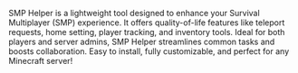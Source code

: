 SMP Helper is a lightweight tool designed to enhance your Survival Multiplayer (SMP) experience. It offers quality-of-life features like teleport requests, home setting, player tracking, and inventory tools. Ideal for both players and server admins, SMP Helper streamlines common tasks and boosts collaboration. Easy to install, fully customizable, and perfect for any Minecraft server!
